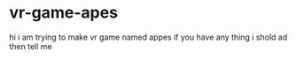 # vr-game-apes
hi i am trying to make vr game named appes  if you have any thing i shold ad then tell me  
